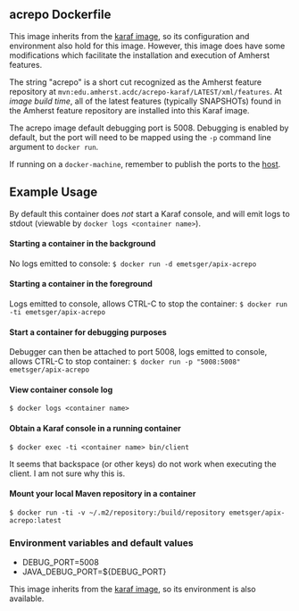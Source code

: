 ## acrepo Dockerfile

This image inherits from the [karaf image](../karaf/4.0.6), so its configuration and environment also hold for this image.  However, this image does have some modifications which facilitate the installation and execution of Amherst features.

The string "acrepo" is a short cut recognized as the Amherst feature repository at `mvn:edu.amherst.acdc/acrepo-karaf/LATEST/xml/features`.  At _image build time_, all of the latest features (typically SNAPSHOTs) found in the Amherst feature repository are installed into this Karaf image.

The acrepo image default debugging port is 5008.  Debugging is enabled by default, but the port will need to be mapped using the `-p` command line argument to `docker run`.

If running on a `docker-machine`, remember to publish the ports to the [host](https://docs.docker.com/engine/reference/run/#/expose-incoming-ports).

## Example Usage

By default this container does _not_ start a Karaf console, and will emit logs to stdout (viewable by `docker logs <container name>`).

#### Starting a container in the background
No logs emitted to console:
`$ docker run -d emetsger/apix-acrepo`

#### Starting a container in the foreground
Logs emitted to console, allows CTRL-C to stop the container:
`$ docker run -ti emetsger/apix-acrepo`

#### Start a container for debugging purposes
Debugger can then be attached to port 5008, logs emitted to console, allows CTRL-C to stop container:
`$ docker run -p "5008:5008" emetsger/apix-acrepo`

#### View container console log
`$ docker logs <container name>`

#### Obtain a Karaf console in a running container
`$ docker exec -ti <container name> bin/client`

It seems that backspace (or other keys) do not work when executing the client.  I am not sure why this is.

#### Mount your local Maven repository in a container
`$ docker run -ti -v ~/.m2/repository:/build/repository emetsger/apix-acrepo:latest`

### Environment variables and default values

* DEBUG_PORT=5008
* JAVA_DEBUG_PORT=${DEBUG_PORT}

This image inherits from the [karaf image](../karaf/4.0.6), so its environment is also available.
